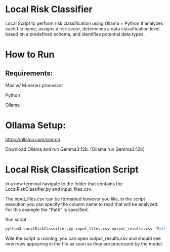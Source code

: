 # Local Risk Classifier
Local Script to perform risk classification using Ollama + Python
It analyzes each file name, assigns a risk score, determines a data classification level based on a predefined schema, and identifies potential data types.

# How to Run
## Requirements:
Mac w/ M-series processor

Python

Ollama

# Ollama Setup:
https://ollama.com/search

Download Ollama and run Gemma3:12b. [Ollama run Gemma3:12b]

# Local Risk Classification Script
In a new terminal navigate to the folder that contains the LocalRiskClassifier.py and input_files.csv. 

The input_files.csv can be formatted however you like, in the script execution you can specify the column name to read that will be analyzed. For this example the "Path" is specified.

Run script: 

```python
python3 LocalRiskClassifier.py input_files.csv output_results.csv "Path"
```

Wile the script is running, you can open output_results.csv and should see new rows appearing in the file as soon as they are processed by the model.

